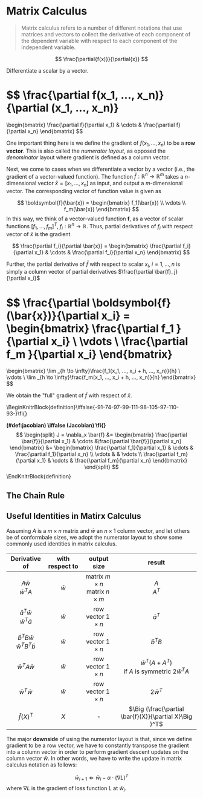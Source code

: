 
# Matrix Calculus  


> Matrix calculus refers to a number of different notations that use matrices and vectors to collect the derivative of each component of the dependent variable with respect to each component of the independent variable. 

$$
\frac{\partial{f(x)}}{\partial{x}} 
$$


Differentiate a scalar by a vector. 

$$
\frac{\partial f(x_1, ..., x_n)}{\partial (x_1, ..., x_n)}
= 
\begin{bmatrix}
\frac{\partial f}{\partial x_1} & \cdots & \frac{\partial f}{\partial x_n}
\end{bmatrix}
$$

One important thing here is we define the gradient of $f(x_1, ..., x_n)$ to be a **row vector**. This is also called the *numerator layout*, as opposed the *denominator* layout where gradient is defined as a column vector.  


Next, we come to cases when we differentiate a vector by a vector (i.e., the gradient of a vector-valued function). The function $\bar{f}: \mathbb{R}^n \rightarrow \mathbb{R}^m$ takes a $n$-dimensional vector $\bar{x} = [x_1, ..., x_n]$ as input, and output a $m$-dimensional vector. The corresponding vector of function value is given as  

$$
\boldsymbol{f}(\bar{x}) = 
\begin{bmatrix}
f_1(\bar{x}) \\
\vdots \\
f_m(\bar{x})
\end{bmatrix}
$$
In this way, we think of a vector-valued function $\boldsymbol{f}$, as a vector of scalar functions $[f_1, ..., f_m]^T, \; f_i: \mathbb{R}^n \rightarrow \mathbb{R}$. Thus, partial derivatives of $f_i$ with respect vector of $\bar{x}$ is the gradient 

$$
\frac{\partial f_i}{\partial \bar{x}} =
\begin{bmatrix}
\frac{\partial f_i}{\partial x_1} & \cdots & \frac{\partial f_i}{\partial x_n}
\end{bmatrix}
$$

Further, the partial derivative of $\bar{f}$ with respect to scalar $x_i, \; i = 1,...,n$ is simply a column vector of partial derivatives $\frac{\partial \bar{f}_j}{\partial x_i}$  

$$
\frac{\partial \boldsymbol{f}(\bar{x})}{\partial x_i} = 
\begin{bmatrix}
\frac{\partial f_1 }{\partial x_i} \\
\vdots \\
\frac{\partial f_m }{\partial x_i}
\end{bmatrix} 
= 
\begin{bmatrix}
\lim _{h \to \infty}\frac{f_1(x_1, ..., x_i + h, ..., x_n)}{h} \\
\vdots \\
\lim _{h \to \infty}\frac{f_m(x_1, ..., x_i + h, ..., x_n)}{h} 
\end{bmatrix}
$$

We obtain the "full" gradient of $\bar{f}$ with respect of $\bar{x}$. 


\BeginKnitrBlock{definition}\iffalse{-91-74-97-99-111-98-105-97-110-93-}\fi{}<div class="definition"><span class="definition" id="def:jacobian"><strong>(\#def:jacobian)  \iffalse (Jacobian) \fi{} </strong></span>$$
\begin{split}
J = \nabla_x \bar{f} &=
\begin{bmatrix}
\frac{\partial \bar{f}}{\partial x_1} 
& \cdots 
&\frac{\partial \bar{f}}{\partial x_n}
\end{bmatrix}
&=
\begin{bmatrix}
\frac{\partial f_1}{\partial x_1} & \cdots & \frac{\partial f_1}{\partial x_n} \\
\vdots & & \vdots \\ 
\frac{\partial f_m}{\partial x_1} & \cdots & \frac{\partial f_m}{\partial x_n}
\end{bmatrix}
\end{split}
$$</div>\EndKnitrBlock{definition}


## The Chain Rule



## Useful Identities in Matirx Calculus 

Assuming $A$ is a $m \times n$ matrix and $\bar{w}$ an $n \times 1$ column vector, and let others be of conformbale sizes,  we adopt the numerator layout to show some commonly used identities in matrix calculus. 

|Derivative of|with respect to|output size|result|
:-:|:-:|:-:|:-:|
|$A\bar{w}$ <br> $\bar{w}^TA$|$\bar{w}$ |matrix $m \times n$ <br> matrix $n \times m$ |$A$ <br> $A^T$|
|$\bar{a}^T\bar{w}$ <br> $\bar{w}^T\bar{a}$|$\bar{w}$|row vector $1 \times n$|$\bar{a}^T$|
|$\bar{b}^TB\bar{w}$ <br> $\bar{w}^TB^T\bar{b}$|$\bar{w}$|row vector $1 \times n$|$\bar{b}^TB$|
|$\bar{w}^TA\bar{w}$|$\bar{w}$|row vector $1 \times n$|$\bar{w}^T(A + A^T)$ <br> if $A$ is symmetric $2\bar{w}^TA$|
|$\bar{w}^T\bar{w}$|$\bar{w}$|row vector $1 \times n$|$2\bar{w}^T$|
|$\bar{f}(X)^T$|$X$|-|$\Big (\frac{\partial \bar{f}(X)}{\partial X}\Big )^T$|






The major **downside** of using the numerator layout is that, since we define gradient to be a row vector,  we have to constantly transpose the gradient into a column vector in order to perform gradient descent updates on the column vector $\bar{w}$. In other words, we have to write the update in matrix calculus notation as follows:

$$
\bar{w}_{i + 1} \Leftarrow \bar{w}_i- \alpha \cdot (\nabla L)^T 
$$
where $\nabla L$ is the gradient of loss function $L$ at $\bar{w}_i$. 






